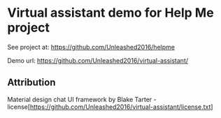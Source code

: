 # Virtual assistant demo for Help Me project

See project at: https://github.com/Unleashed2016/helpme

Demo url: https://github.com/Unleashed2016/virtual-assistant/

## Attribution

Material design chat UI framework by Blake Tarter - license[https://github.com/Unleashed2016/virtual-assistant/license.txt]